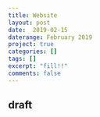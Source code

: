 ```yaml
---
title: Website
layout: post
date:  2019-02-15
daterange: February 2019
project: true
categories: []
tags: []
excerpt: "fill!!"
comments: false
---
```

## draft
